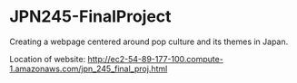 # JPN245-FinalProject
Creating a webpage centered around pop culture and its themes in Japan.

Location of website: http://ec2-54-89-177-100.compute-1.amazonaws.com/jpn_245_final_proj.html
